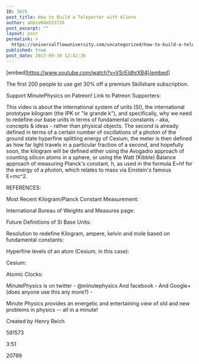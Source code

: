 ```yaml
---
ID: 3675
post_title: How to Build a Teleporter with Aliens
author: abbie04m553726
post_excerpt: ""
layout: post
permalink: >
  https://universalflowuniversity.com/uncategorized/how-to-build-a-teleporter-with-aliens/
published: true
post_date: 2017-09-30 12:42:26
---
```

[embed]https://www.youtube.com/watch?v=VSrEIdhrXB4[/embed]<br>
<p>The first 200 people to use  get 30% off a premium Skillshare subscription.

Support MinutePhysics on Patreon! 
Link to Patreon Supporters: 

This video is about the international system of units (SI), the international prototype kilogram (the IPK or "le grande k"), and specifically, why we need to redefine our base units in terms of fundamental constants - aka, concepts & ideas - rather than physical objects. The second is already defined in terms of a certain number of oscillations of a photon of the ground state hyperfine splitting energy of Cesium, the meter is then defined as how far light travels in a particular fraction of a second, and hopefully soon, the kilogram will be defined either using the Avogadro approach of counting silicon atoms in a sphere, or using the Watt (Kibble) Balance approach of measuring Planck's constant, h, as used in the formula E=hf for the energy of a photon, which relates to mass via Einstein's famous E=mc^2.

REFERENCES:

Most Recent Kilogram/Planck Constant Measurement: 

International Bureau of Weights and Measures page: 

Future Definitions of SI Base Units: 

Resolution to redefine Kilogram, ampere, kelvin and mole based on fundamental constants: 

Hyperfine levels of an atom (Cesium, in this case): 


Cesium: 

Atomic Clocks: 


MinutePhysics is on twitter - @minutephysics
And facebook - 
And Google+ (does anyone use this any more?) - 

Minute Physics provides an energetic and entertaining view of old and new problems in physics -- all in a minute!

Created by Henry Reich</p>
<p>591573</p>
<p>3:51</p>
<p>20799</p>
<br></br>